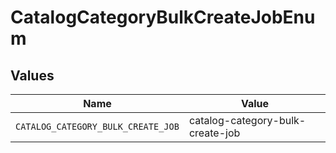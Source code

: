 # CatalogCategoryBulkCreateJobEnum


## Values

| Name                               | Value                              |
| ---------------------------------- | ---------------------------------- |
| `CATALOG_CATEGORY_BULK_CREATE_JOB` | catalog-category-bulk-create-job   |